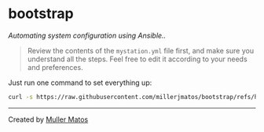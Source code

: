 # bootstrap

*Automating system configuration using Ansible..*

> Review the contents of the `mystation.yml` file first, and make sure you understand all the steps. Feel free to edit it according to your needs and preferences.

Just run one command to set everything up:

```bash
curl -s https://raw.githubusercontent.com/millerjmatos/bootstrap/refs/heads/main/tools.sh | bash
```
___
Created by [Muller Matos](https://linktr.ee/millerjmatos)
